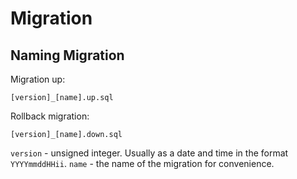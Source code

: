 # Migration

## Naming Migration

Migration up:

```
[version]_[name].up.sql
```

Rollback migration:

```
[version]_[name].down.sql
```

`version` - unsigned integer. Usually as a date and time in the format `YYYYmmddHHii`.
`name` - the name of the migration for convenience.